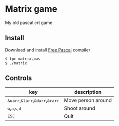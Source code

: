# Matrix game
My old pascal crt game

## Install

Download and install [Free Pascal](https://www.freepascal.org/download.html) 
compiler

```console
$ fpc matrix.pas
$ ./matrix
```
## Controls

| key                                                 | description        |
|-----------------------------------------------------|--------------------|
| <kbd>&uarr</kbd>,<kbd>&larr</kbd>,<kbd>&darr</kbd>,<kbd>&rarr</kbd> | Move person around |
| <kbd>w</kbd>,<kbd>a</kbd>,<kbd>s</kbd>,<kbd>d</kbd> | Shoot around |
| <kbd>ESC</kbd>                                      | Quit               |

